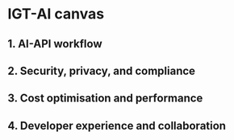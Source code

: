 # IGT-AI canvas

## 1. AI-API workflow

## 2. Security, privacy, and compliance

## 3. Cost optimisation and performance

## 4. Developer experience and collaboration
